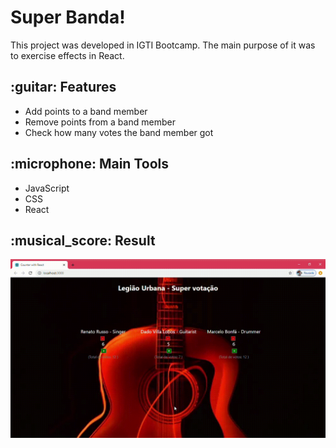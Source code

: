 <h1> Super Banda! </h1>

This project was developed in IGTI Bootcamp. The main purpose of it was to exercise effects in React.


<h2> :guitar: Features </h2>
<ul>
  <li>Add points to a band member</li>
  <li>Remove points from a band member</li>
  <li>Check how many votes the band member got</li> 
</ul>

<h2> :microphone: Main Tools </h2>
<ul>
  <li>JavaScript</li>
  <li>CSS</li>
  <li>React</li>  
</ul>

<h2> :musical_score: Result </h2>
 
![band](https://github.com/zmmarina/Super-Banda/blob/master/Counter-with-React-Google-Chrome-2020-08-16-18-41-23.gif)
